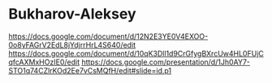 # Bukharov-Aleksey
https://docs.google.com/document/d/12N2E3YE0V4EXOO-0o8yFAGrV2EdL8jYdjrrHrL4S640/edit
https://docs.google.com/document/d/10qK3Dll1d9CrGfygBXrcUw4HL0FUjCqfcAXMxHOzIE0/edit
https://docs.google.com/presentation/d/1Jh0AY7-STO1q74CZlrKOd2Ee7vCsMQfH/edit#slide=id.p1
